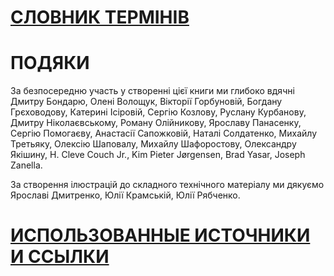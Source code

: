 # [СЛОВНИК ТЕРМІНІВ](https://github.com/distributed-lab/blockchain-and-decentralized-systems-book/blob/main/chapters/volume-3/ua/Z.3-Glossary-of-terms.md)

# ПОДЯКИ

За безпосередню участь у створенні цієї книги ми глибоко вдячні Дмитру Бондарю, Олені Волощук, Вікторії Горбуновій, Богдану Грєховодову, Катерині Ісіровій, Сергію Козлову, Руслану Курбанову, Дмитру Ніколаєвському, Роману Олійникову, Ярославу Панасенку, Сергію Помогаєву, Анастасії Сапожковій, Наталі Солдатенко, Михайлу Третьяку, Олексію Шаповалу, Михайлу Шафоростову, Олександру Якішину, H. Cleve Couch Jr., Kim Pieter Jørgensen, Brad Yasar, Joseph Zanella.

За створення ілюстрацій до складного технічного матеріалу ми дякуємо Ярославі Дмитренко, Юлії Крамській, Юлії Рябченко.

# [ИСПОЛЬЗОВАННЫЕ ИСТОЧНИКИ И ССЫЛКИ](https://github.com/distributed-lab/blockchain-and-decentralized-systems-book/blob/main/chapters/volume-3/ua/Z.5-Used-sources-and-links.md)
